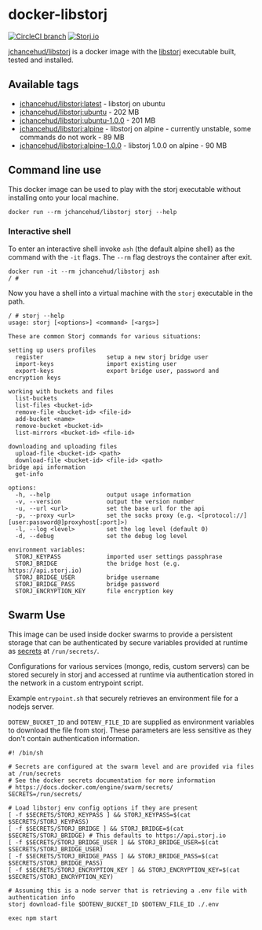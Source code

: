 # docker-libstorj

[![CircleCI branch](https://img.shields.io/circleci/project/github/JChanceHud/docker-libstorj/master.svg)](https://circleci.com/gh/JChanceHud/docker-libstorj)
[![Storj.io](https://storj.io/img/storj-badge.svg)](https://storj.io)

[jchancehud/libstorj](https://hub.docker.com/r/jchancehud/libstorj/) is a docker image with the [libstorj](https://github.com/Storj/libstorj) executable built, tested and installed.

## Available tags

- [jchancehud/libstorj:latest](https://github.com/JChanceHud/docker-libstorj/blob/master/ubuntu/Dockerfile) - libstorj on ubuntu
- [jchancehud/libstorj:ubuntu](https://github.com/JChanceHud/docker-libstorj/blob/master/ubuntu/Dockerfile) - 202 MB
- [jchancehud/libstorj:ubuntu-1.0.0](https://github.com/JChanceHud/docker-libstorj/blob/1.0.0/ubuntu/Dockerfile) - 201 MB
- [jchancehud/libstorj:alpine](https://github.com/JChanceHud/docker-libstorj/blob/master/alpine/Dockerfile) - libstorj on alpine - currently unstable, some commands do not work - 89 MB
- [jchancehud/libstorj:alpine-1.0.0](https://github.com/JChanceHud/docker-libstorj/blob/1.0.0/alpine/Dockerfile) - libstorj 1.0.0 on alpine - 90 MB

## Command line use

This docker image can be used to play with the storj executable without installing onto your local machine.

```
docker run --rm jchancehud/libstorj storj --help
```

### Interactive shell

To enter an interactive shell invoke `ash` (the default alpine shell) as the command with the `-it` flags. The `--rm` flag destroys the container after exit.

```
docker run -it --rm jchancehud/libstorj ash
/ #
```

Now you have a shell into a virtual machine with the `storj` executable in the path.

```
/ # storj --help
usage: storj [<options>] <command> [<args>]

These are common Storj commands for various situations:

setting up users profiles
  register                  setup a new storj bridge user
  import-keys               import existing user
  export-keys               export bridge user, password and encryption keys

working with buckets and files
  list-buckets
  list-files <bucket-id>
  remove-file <bucket-id> <file-id>
  add-bucket <name>
  remove-bucket <bucket-id>
  list-mirrors <bucket-id> <file-id>

downloading and uploading files
  upload-file <bucket-id> <path>
  download-file <bucket-id> <file-id> <path>
bridge api information
  get-info

options:
  -h, --help                output usage information
  -v, --version             output the version number
  -u, --url <url>           set the base url for the api
  -p, --proxy <url>         set the socks proxy (e.g. <[protocol://][user:password@]proxyhost[:port]>)
  -l, --log <level>         set the log level (default 0)
  -d, --debug               set the debug log level

environment variables:
  STORJ_KEYPASS             imported user settings passphrase
  STORJ_BRIDGE              the bridge host (e.g. https://api.storj.io)
  STORJ_BRIDGE_USER         bridge username
  STORJ_BRIDGE_PASS         bridge password
  STORJ_ENCRYPTION_KEY      file encryption key
```

## Swarm Use

This image can be used inside docker swarms to provide a persistent storage that can be authenticated by secure variables provided at runtime as [secrets](https://docs.docker.com/engine/swarm/secrets/) at `/run/secrets/`.

Configurations for various services (mongo, redis, custom servers) can be stored securely in storj and accessed at runtime via authentication stored in the network in a custom entrypoint script.

Example `entrypoint.sh` that securely retrieves an environment file for a nodejs server.

`DOTENV_BUCKET_ID` and `DOTENV_FILE_ID` are supplied as environment variables to download the file from storj. These parameters are less sensitive as they don't contain authentication information.

```
#! /bin/sh

# Secrets are configured at the swarm level and are provided via files at /run/secrets
# See the docker secrets documentation for more information
# https://docs.docker.com/engine/swarm/secrets/
SECRETS=/run/secrets/

# Load libstorj env config options if they are present
[ -f $SECRETS/STORJ_KEYPASS ] && STORJ_KEYPASS=$(cat $SECRETS/STORJ_KEYPASS)
[ -f $SECRETS/STORJ_BRIDGE ] && STORJ_BRIDGE=$(cat $SECRETS/STORJ_BRIDGE) # This defaults to https://api.storj.io
[ -f $SECRETS/STORJ_BRIDGE_USER ] && STORJ_BRIDGE_USER=$(cat $SECRETS/STORJ_BRIDGE_USER)
[ -f $SECRETS/STORJ_BRIDGE_PASS ] && STORJ_BRIDGE_PASS=$(cat $SECRETS/STORJ_BRIDGE_PASS)
[ -f $SECRETS/STORJ_ENCRYPTION_KEY ] && STORJ_ENCRYPTION_KEY=$(cat $SECRETS/STORJ_ENCRYPTION_KEY)

# Assuming this is a node server that is retrieving a .env file with authentication info
storj download-file $DOTENV_BUCKET_ID $DOTENV_FILE_ID ./.env

exec npm start
```
